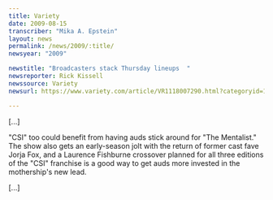 ```yaml
---
title: Variety
date: 2009-08-15
transcriber: "Mika A. Epstein"
layout: news
permalink: /news/2009/:title/
newsyear: "2009"

newstitle: "Broadcasters stack Thursday lineups  "
newsreporter: Rick Kissell
newssource: Variety
newsurl: https://www.variety.com/article/VR1118007290.html?categoryid=14&cs=1

---
```


[...]

"CSI" too could benefit from having auds stick around for "The Mentalist." The show also gets an early-season jolt with the return of former cast fave Jorja Fox, and a Laurence Fishburne crossover planned for all three editions of the "CSI" franchise is a good way to get auds more invested in the mothership's new lead.

[...]
